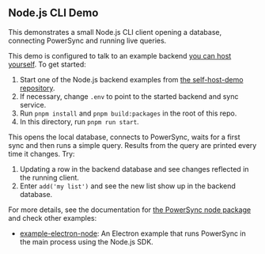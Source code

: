 ## Node.js CLI Demo

This demonstrates a small Node.js CLI client opening a database, connecting PowerSync and running live queries.

This demo is configured to talk to an example backend [you can host yourself](https://github.com/powersync-ja/self-host-demo). To get started:

1. Start one of the Node.js backend examples from [the self-host-demo repository](https://github.com/powersync-ja/self-host-demo).
2. If necessary, change `.env` to point to the started backend and sync service.
3. Run `pnpm install` and `pnpm build:packages` in the root of this repo.
4. In this directory, run `pnpm run start`.

This opens the local database, connects to PowerSync, waits for a first sync and then runs a simple query.
Results from the query are printed every time it changes. Try:

1. Updating a row in the backend database and see changes reflected in the running client.
2. Enter `add('my list')` and see the new list show up in the backend database.

For more details, see the documentation for [the PowerSync node package](https://docs.powersync.com/client-sdk-references/node) and check other examples:

- [example-electron-node](../example-electron-node/): An Electron example that runs PowerSync in the main process using the Node.js SDK.
